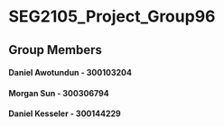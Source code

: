 # SEG2105_Project_Group96

## Group Members
#### Daniel Awotundun - 300103204
#### Morgan Sun - 300306794
#### Daniel Kesseler - 300144229
####
####
####

